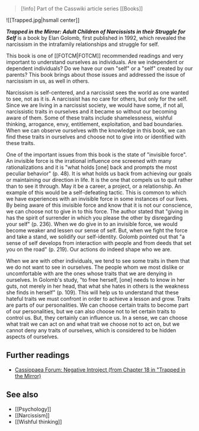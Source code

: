 > [!info] Part of the Casswiki article series [[Books]]

![[Trapped.jpg|hsmall center]]


_**Trapped in the Mirror: Adult Children of Narcissists in their Struggle for Self**_ is a book by Elan Golomb, first published in 1992, which revealed the narcissism in the intrafamily relationships and struggle for self.

This book is one of [[FOTCM|FOTCM]] recommended readings and very important to understand ourselves as individuals. Are we independent or dependent individuals? Do we have our own "self" or a "self" created by our parents? This book brings about those issues and addressed the issue of narcissism in us, as well in others.

Narcissism is self-centered, and a narcissist sees the world as one wanted to see, not as it is. A narcissist has no care for others, but only for the self. Since we are living in a narcissist society, we would have some, if not all, narcissistic traits in ourselves and it became so without our becoming aware of them. Some of these traits include shamelessness, wishful thinking, arrogance, envy, entitlement, exploitation, and bad boundaries. When we can observe ourselves with the knowledge in this book, we can find these traits in ourselves and choose not to give into or identified with these traits.

One of the important issues from this book is the state of "invisible force". An invisible force is the irrational influence one screened with many rationalizations and it is "what holds \[one\] back and prompts the most peculiar behavior" (p. 48). It is what holds us back from achieving our goals or maintaining our direction in life. It is the one that compels us to quit rather than to see it through. May it be a career, a project, or a relationship. An example of this would be a self-defeating tactic. This is common to which we have experiences with an invisible force in some instances of our lives. By being aware of this invisible force and know that it is not our conscience, we can choose not to give in to this force. The author stated that "giving in has the spirit of surrender in which you please the other by disregarding your self" (p. 236). When we do give in to an invisible force, we would become weaker and lessen our sense of self. But, when we fight the force and take a stand, we solidify our self-identity. Golomb pointed out that "a sense of self develops from interaction with people and from deeds that set you on the road" (p. 219). Our actions do indeed shape who we are.

When we are with other individuals, we tend to see some traits in them that we do not want to see in ourselves. The people whom we most dislike or uncomfortable with are the ones whose traits that we are denying in ourselves. In Golomb's study, "to free herself, \[one\] needs to know in her guts, not merely in her head, that what she hates in others is the weakness she finds in herself" (p. 109). This will help us to understand that these hateful traits we must confront in order to achieve a lesson and grow. Traits are parts of our personalities. We can choose certain traits to become part of our personalities, but we can also choose not to let certain traits to control us. But, they certainly can influence us. In a sense, we can choose what trait we can act on and what trait we choose not to act on, but we cannot deny any traits of ourselves, which is considered to be hidden aspects of ourselves.

Further readings
----------------

*   [Cassiopaea Forum: Negative Introject (from Chapter 18 in "Trapped in the Mirror)](https://cassiopaea.org/forum/index.php/topic,6989.0.html)

See also
--------

*   [[Psychology]]
*   [[Narcissism]]
*   [[Wishful thinking]]